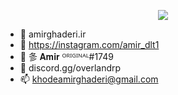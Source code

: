  <div align="center">

![](https://github-readme-stats.vercel.app/api?username=AmirGhaderiDev&theme=gruvbox)<br/>

<div align="left">

 - 🔭  amirghaderi.ir
 - 🌱  https://instagram.com/amir_dlt1
 - 👯  㣊 𝐀𝐦𝐢𝐫 ᴼᴿᴵᴳᴵᴺᴬᴸ#1749
 - 💬  discord.gg/overlandrp
 - 📫  khodeamirghaderi@gmail.com
